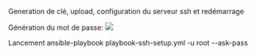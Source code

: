 
Generation de clé, upload, configuration du serveur ssh et redémarrage


Génération du mot de passe:
![](readme_docs/29d4cbf4.png)

Lancement
ansible-playbook playbook-ssh-setup.yml -u root --ask-pass
